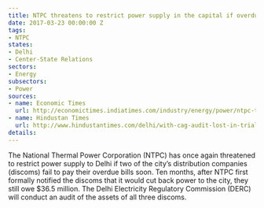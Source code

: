 ```yaml
---
title: NTPC threatens to restrict power supply in the capital if overdues remain unpaid
date: 2017-03-23 00:00:00 Z
tags:
- NTPC
states:
- Delhi
- Center-State Relations
sectors:
- Energy
subsectors:
- Power
sources:
- name: Economic Times
  url: http://economictimes.indiatimes.com/industry/energy/power/ntpc-to-restrict-power-supply-to-delhi-if-bses-discoms-fail-to-clear-dues-soon/articleshow/57649201.cms
- name: Hindustan Times
  url: http://www.hindustantimes.com/delhi/with-cag-audit-lost-in-trial-now-derc-will-audit-discoms/story-d2AKhELJNIiviJtrgAX46J.html
details: 
---
```


The National Thermal Power Corporation (NTPC) has once again threatened to restrict power supply to Delhi if two of the city’s distribution companies (discoms) fail to pay their overdue bills soon. Ten months, after NTPC first formally notified the discoms that it would cut back power to the city, they still owe $36.5 million. The Delhi Electricity Regulatory Commission (DERC) will conduct an audit of the assets of all three discoms.
